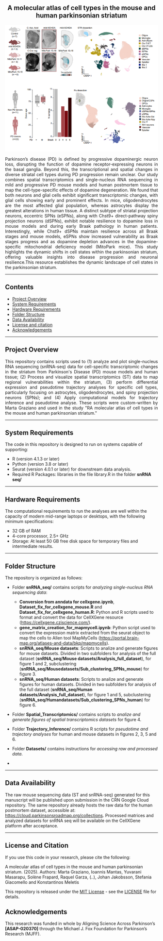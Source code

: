 <div align="center">
    <h2><strong>A molecular atlas of cell types in the mouse and human parkinsonian striatum</strong></h2>
    <img src="snRNA seq/Githhub_image.png" alt="Description of the image" width="600" />
</div>

<p align="justify">Parkinson’s disease (PD) is defined by progressive dopaminergic neuron loss, disrupting the function of dopamine receptor-expressing neurons in the basal ganglia. Beyond this, the transcriptional and spatial changes in diverse striatal cell types during PD progression remain unclear. Our study combines spatial transcriptomics and single-nucleus RNA sequencing in mild and progressive PD mouse models and human postmortem tissue to map the cell-type-specific effects of dopamine degeneration. We found that both neurons and glial cells exhibit significant transcriptomic changes, with glial cells showing early and prominent effects. In mice, oligodendrocytes are the most affected glial population, whereas astrocytes display the greatest alterations in human tissue. A distinct subtype of striatal projection neurons, eccentric SPNs (eSPNs), along with Chst9+ direct-pathway spiny projection neurons (dSPNs), exhibit notable resilience to dopamine loss in mouse models and during early Braak pathology in human patients. Interestingly, while Chst9+ dSPNs maintain resilience across all Braak stages and mouse models, eSPNs show increased vulnerability as Braak stages progress and as dopamine depletion advances in the dopamine-specific mitochondrial deficiency model (MitoPark mice). This study highlights the dynamic shifts in cell states within the parkinsonian striatum, offering valuable insights into disease progression and neuronal resilience.This resource establishes the dynamic landscape of cell states in the parkinsonian striatum.</p>

------------------
## Contents
* [Project Overview](#project-overview)
* [System Requirements](#system-requirements)
* [Hardware Requirements](#hardware-requirements)
* [Folder Structure](#folder-structure)
* [Data Availability](#data-availabilty)
* [License and citation](#license-and-citation)
* [Acknowledgements](#acknowledgements)

------------------
## Project Overview

<p align="justify">This repository contains scripts used to (1) analyze and plot single-nucleus RNA sequencing (snRNA-seq) data for cell-specific transcriptomic changes in the striatum from Parkinson's Disease (PD) mouse models and human tissue; (2) Process and visualize spatial transcriptomics (ST) data to map regional vulnerabilities within the striatum, (3) perform differential expression and pseudotime trajectory analyses for specific cell types, particularly focusing on astrocytes, oligodendrocytes, and spiny projection neurons (SPNs); and (4) Apply computational models for trajectory inference and pseudotime analyse. These scripts were custom-written by Marta Graziano and used in the study "RA molecular atlas of cell types in the mouse and human parkinsonian striatum."<p/>

------------------
## System Requirements

The code in this repository is designed to run on systems capable of supporting:

- R (version 4.1.3 or later)
- Python (version 3.8 or later)
- Seurat (version 4.0.1 or later) for downstream data analysis.
- Required R Packages: libraries in the file library.R in the folder **snRNA seq/**

------------------
## Hardware Requirements

The computational requirements to run the analyses are well within the capacity of modern mid-range laptops or desktops, with the following minimum specifications:

- 32 GB of RAM
- 4-core processor, 2.5+ GHz
- Storage: At least 50 GB free disk space for temporary files and intermediate results.

------------------
## Folder Structure
The repository is organized as follows:

- Folder **snRNA_seq/** contains scripts for <i>analyzing single-nucleus RNA sequencing data</i>:
    - **Conversion from anndata for cellxgene.ipynb**, **Dataset_fix_for_cellxgene_mouse.R** and **Dataset_fix_for_cellxgene_human.R**: Python and R scripts used to format and convert the data for CellXGene resource (https://cellxgene.cziscience.com/).
    - **gene_matrix_creation_for_mapmycell.ipynb**: Python script used to convert the expression matrix extracted from the seurat object to map the cells to Allen tool MapMyCells (https://portal.brain-map.org/atlases-and-data/bkp/mapmycells).
    - **snRNA_seq/Mouse datasets**: Scripts to analize and generate figures for mouse datasets. Divided in two subfolders for analysis of the full dataset (**snRNA_seq/Mouse datasets/Analysis_full_dataset**), for figure 1 and 2, subclustering (**snRNA_seq/Mousedatasets/Sub_clustering_SPNs_mouse**) for figure 3.
    - **snRNA_seq/Human datasets**: Scripts to analize and generate figures for human datasets. Divided in two subfolders for analysis of the full dataset (**snRNA_seq/Human datasets/Analysis_full_dataset**), for figure 1 and 5, subclustering (**snRNA_seq/Humandatasets/Sub_clustering_SPNs_human**) for figure 6.

- Folder **Spatial_Transcriptomics/** contains scripts to <i>analize and generate figures of spatial transcriptomics datasets</i> for figure 4.

- Folder **Trajectory_Inference/** contains R scripts for <i>pseudotime and trajectory analyses</i> for human and mouse datasets in figures 2, 3, 5 and 6.

- Folder **Datasets/** contains instructions for <i>accessing raw and processed data</i>.
- 
------------------
## Data Availability

The raw mouse sequencing data (ST and snRNA-seq) generated for this manuscript will be published upon submission in the CRN Google Cloud repository. The same repository already hosts the raw data for the human postmortem dataset, accessible at: https://cloud.parkinsonsroadmap.org/collections.
Processed matrices and analyzed datasets for snRNA seq will be available on the CellXGene platform after acceptance. 

------------------
##  License and Citation

If you use this code in your research, please cite the following:

A molecular atlas of cell types in the mouse and human parkinsonian striatum. (2025). Authors: Marta Graziano, Ioannis Mantas, Yuvarani Masarapu, Solène Frapard, Raquel
Garza, (..), Johan Jakobsson, Stefania Giacomello and Konstantinos Meletis

This repository is released under the [MIT License](https://opensource.org/license/mit) - see the [LICENSE](LICENSE) file for details.

## Acknowledgements

This research was funded in whole by Aligning Science Across Parkinson’s **[ASAP-020370]** through the Michael J. Fox Foundation for Parkinson’s Research (MJFF).
